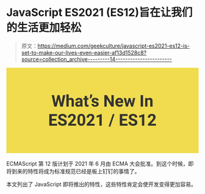 # JavaScript ES2021 (ES12)旨在让我们的生活更加轻松

> 原文：<https://medium.com/geekculture/javascript-es2021-es12-is-set-to-make-our-lives-even-easier-af13d1528c8?source=collection_archive---------14----------------------->

![](img/17543d7f2a6477d8f055f9997685d114.png)

ECMAScript 第 12 版计划于 2021 年 6 月由 ECMA 大会批准。到这个时候，即将到来的特性将成为标准规范已经是板上钉钉的事情了。

本文列出了 JavaScript 即将推出的特性，这些特性肯定会使开发变得更加容易。